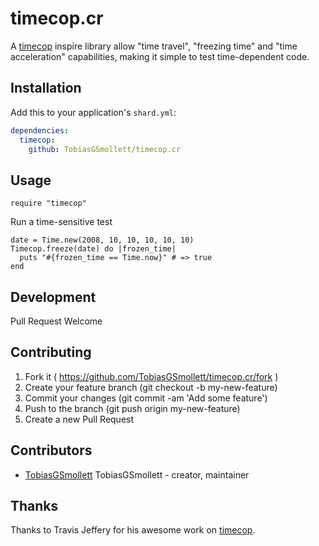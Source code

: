 # timecop.cr

A [timecop](https://github.com/travisjeffery/timecop) inspire library allow "time travel", "freezing time" and "time acceleration" capabilities, making it simple to test time-dependent code.

## Installation

Add this to your application's `shard.yml`:

```yaml
dependencies:
  timecop:
    github: TobiasGSmollett/timecop.cr
```

## Usage

```crystal
require "timecop"
```

Run a time-sensitive test

```crystal
date = Time.new(2008, 10, 10, 10, 10, 10)
Timecop.freeze(date) do |frozen_time|
  puts "#{frozen_time == Time.now}" # => true
end
```

## Development

Pull Request Welcome

## Contributing

1. Fork it ( https://github.com/TobiasGSmollett/timecop.cr/fork )
2. Create your feature branch (git checkout -b my-new-feature)
3. Commit your changes (git commit -am 'Add some feature')
4. Push to the branch (git push origin my-new-feature)
5. Create a new Pull Request

## Contributors

- [TobiasGSmollett](https://github.com/TobiasGSmollett) TobiasGSmollett - creator, maintainer

## Thanks
Thanks to Travis Jeffery for his awesome work on [timecop](https://github.com/travisjeffery/timecop).
